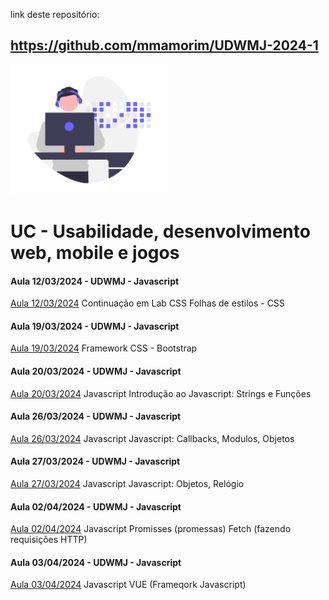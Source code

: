 link deste repositório:
## https://github.com/mmamorim/UDWMJ-2024-1

<img src="/assets/dev.png" width="50%" />

# UC - Usabilidade, desenvolvimento web, mobile e jogos


#### Aula 12/03/2024 - UDWMJ - Javascript
[Aula 12/03/2024](/Aula1203/) Continuação em Lab CSS
Folhas de estilos - CSS

#### Aula 19/03/2024 - UDWMJ - Javascript
[Aula 19/03/2024](/Aula1903/) Framework CSS - Bootstrap

#### Aula 20/03/2024 - UDWMJ - Javascript
[Aula 20/03/2024](/Aula2003/) Javascript
Introdução ao Javascript: Strings e Funções

#### Aula 26/03/2024 - UDWMJ - Javascript
[Aula 26/03/2024](/Aula2603/) Javascript
Javascript: Callbacks, Modulos, Objetos

#### Aula 27/03/2024 - UDWMJ - Javascript
[Aula 27/03/2024](/Aula2703/) Javascript
Javascript: Objetos, Relógio

#### Aula 02/04/2024 - UDWMJ - Javascript
[Aula 02/04/2024](/Aula0204/) Javascript
Promisses (promessas)
Fetch (fazendo requisições HTTP)

#### Aula 03/04/2024 - UDWMJ - Javascript
[Aula 03/04/2024](/Aula0304/) Javascript
VUE (Frameqork Javascript)